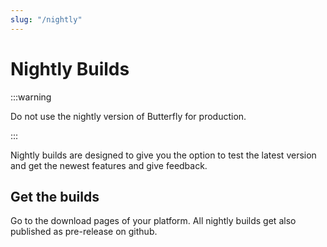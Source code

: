 ```yaml
---
slug: "/nightly"
---
```


# Nightly Builds

:::warning

Do not use the nightly version of Butterfly for production.

:::


Nightly builds are designed to give you the option to test the latest version and get the newest features
and give feedback.

## Get the builds

Go to the download pages of your platform.
All nightly builds get also published as pre-release on github.
